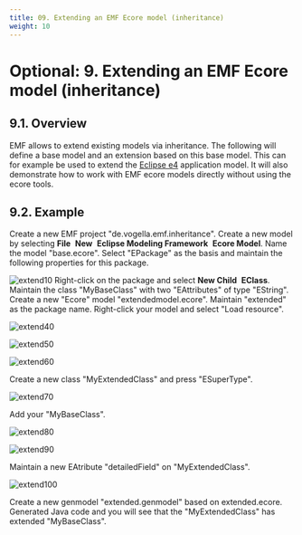 ```yaml
---
title: 09. Extending an EMF Ecore model (inheritance)
weight: 10
---
```


# Optional: 9. Extending an EMF Ecore model (inheritance)

## 9.1. Overview

EMF allows to extend existing models via inheritance. The following will define a base model and an extension based on this base model. This can for example be used to extend the [Eclipse e4](http://www.vogella.com/tutorials/EclipseE4/article.html) application model. It will also demonstrate how to work with EMF ecore models directly without using the ecore tools.

## 9.2. Example

Create a new EMF project \"de.vogella.emf.inheritance\". Create a new model by selecting **File**  **New**  **Eclipse Modeling Framework**  **Ecore Model**. Name the model \"base.ecore\". Select \"EPackage\" as the basis and maintain the following properties for this package.

![extend10](/img/image34.png)
Right-click on the package and select **New Child**  **EClass**. Maintain the class \"MyBaseClass\" with two \"EAttributes\" of type \"EString\". Create a new \"Ecore\" model \"extendedmodel.ecore\". Maintain \"extended\" as the package name. Right-click your model and select \"Load resource\".

![extend40](/img/image35.png)

![extend50](/img/image36.png)

![extend60](/img/image37.png)

Create a new class \"MyExtendedClass\" and press \"ESuperType\".

![extend70](/img/image38.png)

Add your \"MyBaseClass\".

![extend80](/img/image39.png)

![extend90](/img/image40.png)

Maintain a new EAtribute \"detailedField\" on \"MyExtendedClass\".

![extend100](/img/image41.png)

Create a new genmodel \"extended.genmodel\" based on extended.ecore. Generated Java code and you will see that the \"MyExtendedClass\" has extended \"MyBaseClass\".

